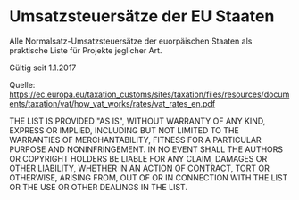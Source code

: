 # Umsatzsteuersätze der EU Staaten

Alle Normalsatz-Umsatzsteuersätze der euorpäischen Staaten 
als praktische Liste für Projekte jeglicher Art.

Gültig seit 1.1.2017

Quelle: https://ec.europa.eu/taxation_customs/sites/taxation/files/resources/documents/taxation/vat/how_vat_works/rates/vat_rates_en.pdf


THE LIST IS PROVIDED "AS IS", WITHOUT WARRANTY OF ANY KIND, 
EXPRESS OR IMPLIED, INCLUDING BUT NOT LIMITED TO THE WARRANTIES 
OF MERCHANTABILITY, FITNESS FOR A PARTICULAR PURPOSE AND 
NONINFRINGEMENT. IN NO EVENT SHALL THE AUTHORS OR COPYRIGHT 
HOLDERS BE LIABLE FOR ANY CLAIM, DAMAGES OR OTHER LIABILITY, 
WHETHER IN AN ACTION OF CONTRACT, TORT OR OTHERWISE, ARISING 
FROM, OUT OF OR IN CONNECTION WITH THE LIST OR THE USE OR 
OTHER DEALINGS IN THE LIST.
